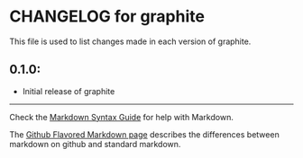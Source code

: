 # CHANGELOG for graphite

This file is used to list changes made in each version of graphite.

## 0.1.0:

* Initial release of graphite

- - - 
Check the [Markdown Syntax Guide](http://daringfireball.net/projects/markdown/syntax) for help with Markdown.

The [Github Flavored Markdown page](http://github.github.com/github-flavored-markdown/) describes the differences between markdown on github and standard markdown.
